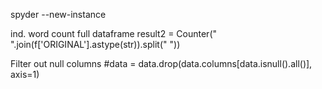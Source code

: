 spyder --new-instance

ind. word count full dataframe
result2 = Counter(" ".join(f['ORIGINAL'].astype(str)).split(" "))

Filter out null columns
#data = data.drop(data.columns[data.isnull().all()], axis=1)